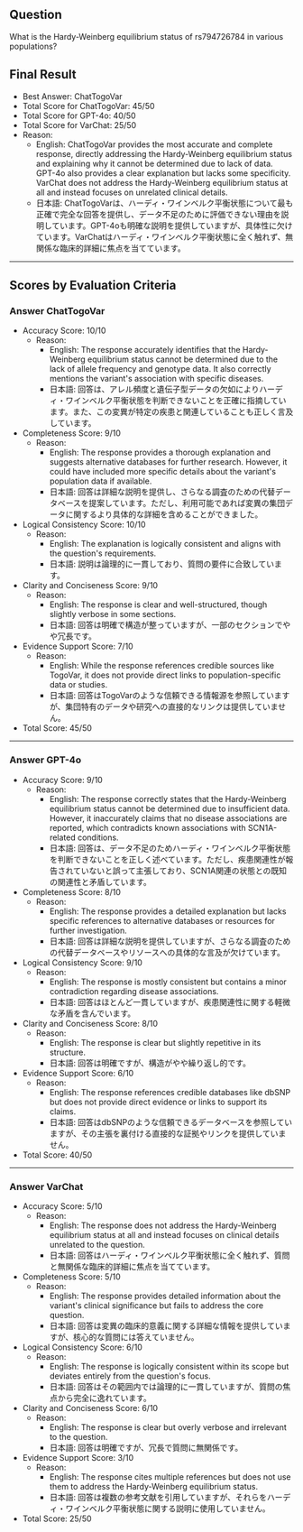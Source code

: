 ## Question

What is the Hardy-Weinberg equilibrium status of rs794726784 in various populations?

## Final Result

- Best Answer: ChatTogoVar
- Total Score for ChatTogoVar: 45/50
- Total Score for GPT-4o: 40/50
- Total Score for VarChat: 25/50
- Reason:
  - English: ChatTogoVar provides the most accurate and complete response, directly addressing the Hardy-Weinberg equilibrium status and explaining why it cannot be determined due to lack of data. GPT-4o also provides a clear explanation but lacks some specificity. VarChat does not address the Hardy-Weinberg equilibrium status at all and instead focuses on unrelated clinical details.
  - 日本語: ChatTogoVarは、ハーディ・ワインベルク平衡状態について最も正確で完全な回答を提供し、データ不足のために評価できない理由を説明しています。GPT-4oも明確な説明を提供していますが、具体性に欠けています。VarChatはハーディ・ワインベルク平衡状態に全く触れず、無関係な臨床的詳細に焦点を当てています。

---

## Scores by Evaluation Criteria

### Answer ChatTogoVar
- Accuracy Score: 10/10
  - Reason: 
    - English: The response accurately identifies that the Hardy-Weinberg equilibrium status cannot be determined due to the lack of allele frequency and genotype data. It also correctly mentions the variant's association with specific diseases.
    - 日本語: 回答は、アレル頻度と遺伝子型データの欠如によりハーディ・ワインベルク平衡状態を判断できないことを正確に指摘しています。また、この変異が特定の疾患と関連していることも正しく言及しています。
- Completeness Score: 9/10
  - Reason: 
    - English: The response provides a thorough explanation and suggests alternative databases for further research. However, it could have included more specific details about the variant's population data if available.
    - 日本語: 回答は詳細な説明を提供し、さらなる調査のための代替データベースを提案しています。ただし、利用可能であれば変異の集団データに関するより具体的な詳細を含めることができました。
- Logical Consistency Score: 10/10
  - Reason: 
    - English: The explanation is logically consistent and aligns with the question's requirements.
    - 日本語: 説明は論理的に一貫しており、質問の要件に合致しています。
- Clarity and Conciseness Score: 9/10
  - Reason: 
    - English: The response is clear and well-structured, though slightly verbose in some sections.
    - 日本語: 回答は明確で構造が整っていますが、一部のセクションでやや冗長です。
- Evidence Support Score: 7/10
  - Reason: 
    - English: While the response references credible sources like TogoVar, it does not provide direct links to population-specific data or studies.
    - 日本語: 回答はTogoVarのような信頼できる情報源を参照していますが、集団特有のデータや研究への直接的なリンクは提供していません。
- Total Score: 45/50

---

### Answer GPT-4o
- Accuracy Score: 9/10
  - Reason: 
    - English: The response correctly states that the Hardy-Weinberg equilibrium status cannot be determined due to insufficient data. However, it inaccurately claims that no disease associations are reported, which contradicts known associations with SCN1A-related conditions.
    - 日本語: 回答は、データ不足のためハーディ・ワインベルク平衡状態を判断できないことを正しく述べています。ただし、疾患関連性が報告されていないと誤って主張しており、SCN1A関連の状態との既知の関連性と矛盾しています。
- Completeness Score: 8/10
  - Reason: 
    - English: The response provides a detailed explanation but lacks specific references to alternative databases or resources for further investigation.
    - 日本語: 回答は詳細な説明を提供していますが、さらなる調査のための代替データベースやリソースへの具体的な言及が欠けています。
- Logical Consistency Score: 9/10
  - Reason: 
    - English: The response is mostly consistent but contains a minor contradiction regarding disease associations.
    - 日本語: 回答はほとんど一貫していますが、疾患関連性に関する軽微な矛盾を含んでいます。
- Clarity and Conciseness Score: 8/10
  - Reason: 
    - English: The response is clear but slightly repetitive in its structure.
    - 日本語: 回答は明確ですが、構造がやや繰り返し的です。
- Evidence Support Score: 6/10
  - Reason: 
    - English: The response references credible databases like dbSNP but does not provide direct evidence or links to support its claims.
    - 日本語: 回答はdbSNPのような信頼できるデータベースを参照していますが、その主張を裏付ける直接的な証拠やリンクを提供していません。
- Total Score: 40/50

---

### Answer VarChat
- Accuracy Score: 5/10
  - Reason: 
    - English: The response does not address the Hardy-Weinberg equilibrium status at all and instead focuses on clinical details unrelated to the question.
    - 日本語: 回答はハーディ・ワインベルク平衡状態に全く触れず、質問と無関係な臨床的詳細に焦点を当てています。
- Completeness Score: 5/10
  - Reason: 
    - English: The response provides detailed information about the variant's clinical significance but fails to address the core question.
    - 日本語: 回答は変異の臨床的意義に関する詳細な情報を提供していますが、核心的な質問には答えていません。
- Logical Consistency Score: 6/10
  - Reason: 
    - English: The response is logically consistent within its scope but deviates entirely from the question's focus.
    - 日本語: 回答はその範囲内では論理的に一貫していますが、質問の焦点から完全に逸れています。
- Clarity and Conciseness Score: 6/10
  - Reason: 
    - English: The response is clear but overly verbose and irrelevant to the question.
    - 日本語: 回答は明確ですが、冗長で質問に無関係です。
- Evidence Support Score: 3/10
  - Reason: 
    - English: The response cites multiple references but does not use them to address the Hardy-Weinberg equilibrium status.
    - 日本語: 回答は複数の参考文献を引用していますが、それらをハーディ・ワインベルク平衡状態に関する説明に使用していません。
- Total Score: 25/50